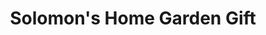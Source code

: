 ---
title: "Solomon's Home Garden Gift"
url: /portage-la-prairie/solomons-home-garden-gift/
shop: garden centre
---